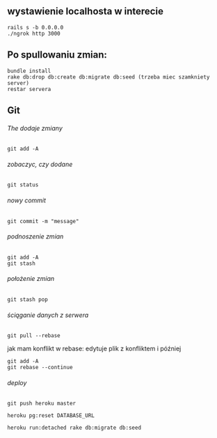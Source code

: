 
## wystawienie localhosta w interecie
```
rails s -b 0.0.0.0
./ngrok http 3000
```

## Po spullowaniu zmian:
```
bundle install
rake db:drop db:create db:migrate db:seed (trzeba miec szamkniety server)
restar servera
```

## Git
###### The dodaje zmiany
```git add -A```
###### zobaczyc, czy dodane
```git status```

###### nowy commit
```git commit -m "message"```

###### podnoszenie zmian
```
git add -A
git stash
```

###### położenie zmian
```
git stash pop
```

###### ściąganie danych z serwera
```
git pull --rebase
```

jak mam konflikt w rebase:
edytuje plik z konfliktem i później
```
git add -A
git rebase --continue
```

###### deploy
```
git push heroku master
```

```
heroku pg:reset DATABASE_URL
```

```
heroku run:detached rake db:migrate db:seed
```



